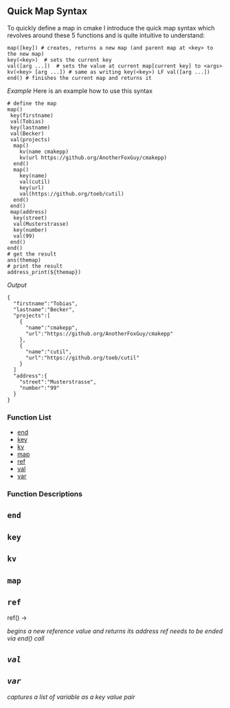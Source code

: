 ## Quick Map Syntax

To quickly define a map in cmake I introduce the quick map syntax which revolves
around these 5 functions and is quite intuitive to understand:

```
map([key]) # creates, returns a new map (and parent map at <key> to the new map)
key(<key>)  # sets the current key
val([arg ...])  # sets the value at current map[current key] to <args>
kv(<key> [arg ...]) # same as writing key(<key>) LF val([arg ...])
end() # finishes the current map and returns it
```

_Example_ Here is an example how to use this syntax

```
# define the map
map()
 key(firstname)
 val(Tobias)
 key(lastname)
 val(Becker)
 val(projects)
  map()
    kv(name cmakepp)
    kv(url https://github.org/AnotherFoxGuy/cmakepp)
  end()
  map()
    key(name)
    val(cutil)
    key(url)
    val(https://github.org/toeb/cutil)
  end()
 end()
 map(address)
  key(street)
  val(Musterstrasse)
  key(number)
  val(99)
 end()
end()
# get the result
ans(themap)
# print the result
address_print(${themap})
```

_Output_

```
{
  "firstname":"Tobias",
  "lastname":"Becker",
  "projects":[
    {
      "name":"cmakepp",
      "url":"https://github.org/AnotherFoxGuy/cmakepp"
    },
    {
      "name":"cutil",
      "url":"https://github.org/toeb/cutil"
    }
  ]
  "address":{
    "street":"Musterstrasse",
    "number":"99"
  }
}

```

### Function List

- [end](#end)
- [key](#key)
- [kv](#kv)
- [map](#map)
- [ref](#ref)
- [val](#val)
- [var](#var)

### Function Descriptions

## <a name="end"></a> `end`

## <a name="key"></a> `key`

## <a name="kv"></a> `kv`

## <a name="map"></a> `map`

## <a name="ref"></a> `ref`

ref() -> <address>

begins a new reference value and returns its address ref needs to be ended via
end() call

## <a name="val"></a> `val`

## <a name="var"></a> `var`

captures a list of variable as a key value pair
